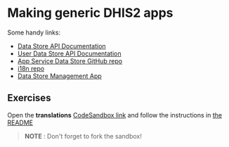 # Making generic DHIS2 apps

Some handy links:

-   [Data Store API Documentation](https://docs.dhis2.org/2.34/en/dhis2_developer_manual/web-api.html#data-store)
-   [User Data Store API Documentation](https://docs.dhis2.org/2.34/en/dhis2_developer_manual/web-api.html#user-data-store)
-   [App Service Data Store GitHub repo](https://github.com/dhis2/app-service-datastore)
-   [i18n repo](https://github.com/dhis2/d2-i18n)
-   [Data Store Management App](https://academy.demos.dhis2.org/web-app/dhis-web-datastore/index.html#/)

## Exercises 

Open the **translations** [CodeSandbox link](https://codesandbox.io/s/cool-drake-6vugy) and follow the instructions in [the README](./translations/README.md)

> **NOTE** : Don't forget to fork the sandbox!
